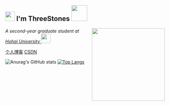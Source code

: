 <h2><img src="https://emojis.slackmojis.com/emojis/images/1531849430/4246/blob-sunglasses.gif?1531849430" width="30"/> I'm ThreeStones <img src="https://media.giphy.com/media/12oufCB0MyZ1Go/giphy.gif" width="50"></h2>
<img align='right' src="https://media.giphy.com/media/M9gbBd9nbDrOTu1Mqx/giphy.gif" width="230">
<p><em>A second-year graduate student at <a href="https://www.hhu.edu.cn/">Hohai University
</a><img src="https://media.giphy.com/media/WUlplcMpOCEmTGBtBW/giphy.gif" width="30"> 
</em></p>

[个人博客](https://threestones1029.github.io/)
[CSDN](https://blog.csdn.net/SL1029_?spm=1010.2135.3001.5343)

![Anurag's GitHub stats](https://github-readme-stats.vercel.app/api?username=ThreeStones1029&show_icons=true&theme=tokyonight)
[![Top Langs](https://github-readme-stats.vercel.app/api/top-langs/?username=ThreeStones1029)](https://github.com/anuraghazra/github-readme-stats)
